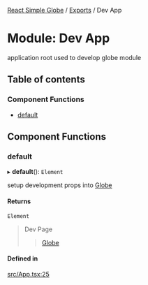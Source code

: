 [React Simple Globe](../README.md) / [Exports](../modules.md) / Dev App

# Module: Dev App

application root used to develop globe module

## Table of contents

### Component Functions

- [default](Dev_App.md#default)

## Component Functions

### default

▸ **default**(): `Element`

setup development props into [Globe](Globe.md)

#### Returns

`Element`

>Dev Page
>>[Globe](Globe.md)

#### Defined in

[src/App.tsx:25](https://github.com/Gaushao/d3-react-globe/blob/636f719/src/App.tsx#L25)
